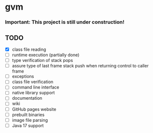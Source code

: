 # gvm

### Important: This project is still under construction!

## TODO

- [x] class file reading
- [ ] runtime execution (partially done)
- [ ] type verification of stack pops
- [ ] assure type of last frame stack push when returning control to caller frame
- [ ] exceptions
- [ ] class file verification
- [ ] command line interface
- [ ] native library support
- [ ] documentation
- [ ] wiki
- [ ] GitHub pages website
- [ ] prebuilt binaries
- [ ] image file parsing
- [ ] Java 17 support
